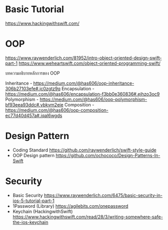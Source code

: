 # Basic Tutorial
https://www.hackingwithswift.com/

# OOP
https://www.raywenderlich.com/81952/intro-object-oriented-design-swift-part-1
https://www.weheartswift.com/object-oriented-programming-swift/

บทความอธิบายหลักการของ OOP

Inheritance - https://medium.com/@has606/oop-inheritance-306b27103efe#.jc0zgtz9q
Encapsulation - https://medium.com/@has606/encapsulation-f3bb0e360836#.ejhzo3oc9
Polymorphism - https://medium.com/@has606/oop-polymorphism-bf93eea93ddc#.ybkvm2eie
Composition - https://medium.com/@has606/oop-composition-ec77d40d457a#.iqal6wgds

# Design Pattern
- Coding Standard
https://github.com/raywenderlich/swift-style-guide
- OOP Design pattern
https://github.com/ochococo/Design-Patterns-In-Swift

# Security
- Basic Security
https://www.raywenderlich.com/6475/basic-security-in-ios-5-tutorial-part-1
- 1Password (Library)
https://agilebits.com/onepassword
- Keychain (HackingwithSwift)
https://www.hackingwithswift.com/read/28/3/writing-somewhere-safe-the-ios-keychain

